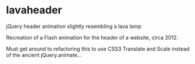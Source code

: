 # lavaheader
jQuery header animation slightly resembling a lava lamp

Recreation of a Flash animation for the header of a website, circa 2012.

Must get around to refactoring this to use CSS3 Translate and Scale instead of the ancient jQuery.animate...
